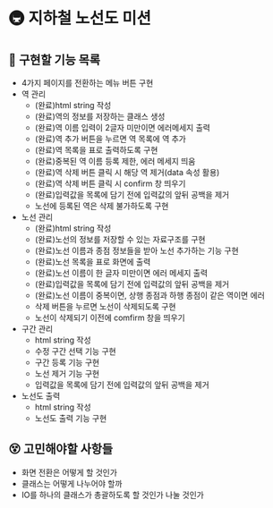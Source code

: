 # 🚇 지하철 노선도 미션

## 📝 구현할 기능 목록

- 4가지 페이지를 전환하는 메뉴 버튼 구현
- 역 관리
    - (완료)html string 작성
    - (완료)역의 정보를 저장하는 클래스 생성
    - (완료)역 이름 입력이 2글자 미만이면 에러메세지 출력
    - (완료)역 추가 버튼을 누르면 역 목록에 역 추가
    - (완료)역 목록을 표로 출력하도록 구현
    - (완료)중복된 역 이름 등록 제한, 에러 메세지 띄움
    - (완료)역 삭제 버튼 클릭 시 해당 역 제거(data 속성 활용)
    - (완료)역 삭제 버튼 클릭 시 confirm 창 띄우기
    - (완료)입력값을 목록에 담기 전에 입력값의 앞뒤 공백을 제거
    - 노선에 등록된 역은 삭제 불가하도록 구현
- 노선 관리
    - (완료)html string 작성
    - (완료)노선의 정보를 저장할 수 있는 자료구조를 구현
    - (완료)노선 이름과 종점 정보들을 받아 노선 추가하는 기능 구현
    - (완료)노선 목록을 표로 화면에 출력
    - (완료)노선 이름이 한 글자 미만이면 에러 메세지 출력
    - (완료)입력값을 목록에 담기 전에 입력값의 앞뒤 공백을 제거
    - (완료)노선 이름이 중복이면, 상행 종점과 하행 종점이 같은 역이면 에러
    - 삭제 버튼을 누르면 노선이 삭제되도록 구현
    - 노선이 삭제되기 이전에 comfirm 창을 띄우기
- 구간 관리
    - html string 작성
    - 수정 구간 선택 기능 구현
    - 구간 등록 기능 구현
    - 노선 제거 기능 구현
    - 입력값을 목록에 담기 전에 입력값의 앞뒤 공백을 제거
- 노선도 출력
    - html string 작성
    - 노선도 출력 기능 구현

## 😵 고민해야할 사항들

- 화면 전환은 어떻게 할 것인가
- 클래스는 어떻게 나누어야 할까
- IO를 하나의 클래스가 총괄하도록 할 것인가 나눌 것인가
